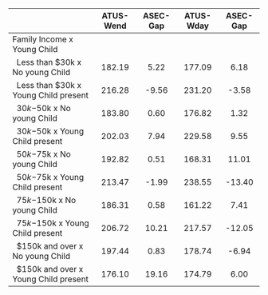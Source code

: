 
|                      |    ATUS-Wend |     ASEC-Gap |    ATUS-Wday |     ASEC-Gap |
| -------------------- | :----------: | :----------: | :----------: | :----------: |
| Family Income x Young Child |              |              |              |              |
| &nbsp;&nbsp;Less than $30k x No young Child |       182.19 |         5.22 |       177.09 |         6.18 |
| &nbsp;&nbsp;Less than $30k x Young Child present |       216.28 |        -9.56 |       231.20 |        -3.58 |
| &nbsp;&nbsp;$30k-$50k x No young Child |       183.80 |         0.60 |       176.82 |         1.32 |
| &nbsp;&nbsp;$30k-$50k x Young Child present |       202.03 |         7.94 |       229.58 |         9.55 |
| &nbsp;&nbsp;$50k-$75k x No young Child |       192.82 |         0.51 |       168.31 |        11.01 |
| &nbsp;&nbsp;$50k-$75k x Young Child present |       213.47 |        -1.99 |       238.55 |       -13.40 |
| &nbsp;&nbsp;$75k-$150k x No young Child |       186.31 |         0.58 |       161.22 |         7.41 |
| &nbsp;&nbsp;$75k-$150k x Young Child present |       206.72 |        10.21 |       217.57 |       -12.05 |
| &nbsp;&nbsp;$150k and over x No young Child |       197.44 |         0.83 |       178.74 |        -6.94 |
| &nbsp;&nbsp;$150k and over x Young Child present |       176.10 |        19.16 |       174.79 |         6.00 |

